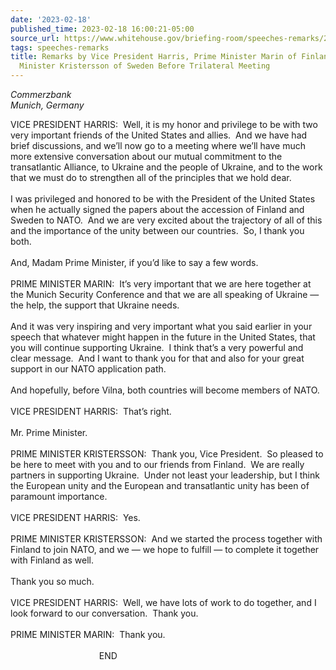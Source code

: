 ```yaml
---
date: '2023-02-18'
published_time: 2023-02-18 16:00:21-05:00
source_url: https://www.whitehouse.gov/briefing-room/speeches-remarks/2023/02/18/remarks-by-vice-president-harris-prime-minister-marin-of-finland-and-prime-minister-kristersson-of-sweden-before-trilateral-meeting/
tags: speeches-remarks
title: Remarks by Vice President Harris, Prime Minister Marin of Finland, and Prime
  Minister Kristersson of Sweden Before Trilateral Meeting
---
```

 
*Commerzbank  
*Munich, Germany**

VICE PRESIDENT HARRIS:  Well, it is my honor and privilege to be with
two very important friends of the United States and allies.  And we have
had brief discussions, and we’ll now go to a meeting where we’ll have
much more extensive conversation about our mutual commitment to the
transatlantic Alliance, to Ukraine and the people of Ukraine, and to the
work that we must do to strengthen all of the principles that we hold
dear.  
   
I was privileged and honored to be with the President of the United
States when he actually signed the papers about the accession of Finland
and Sweden to NATO.  And we are very excited about the trajectory of all
of this and the importance of the unity between our countries.  So, I
thank you both.  
   
And, Madam Prime Minister, if you’d like to say a few words.  
   
PRIME MINISTER MARIN:  It’s very important that we are here together at
the Munich Security Conference and that we are all speaking of Ukraine —
the help, the support that Ukraine needs.  
   
And it was very inspiring and very important what you said earlier in
your speech that whatever might happen in the future in the United
States, that you will continue supporting Ukraine.  I think that’s a
very powerful and clear message.  And I want to thank you for that and
also for your great support in our NATO application path.  
   
And hopefully, before Vilna, both countries will become members of
NATO.   
   
VICE PRESIDENT HARRIS:  That’s right.  
      
Mr. Prime Minister.  
   
PRIME MINISTER KRISTERSSON:  Thank you, Vice President.  So pleased to
be here to meet with you and to our friends from Finland.  We are really
partners in supporting Ukraine.  Under not least your leadership, but I
think the European unity and the European and transatlantic unity has
been of paramount importance.   
   
VICE PRESIDENT HARRIS:  Yes.  
   
PRIME MINISTER KRISTERSSON:  And we started the process together with
Finland to join NATO, and we — we hope to fulfill — to complete it
together with Finland as well.  
   
Thank you so much.  
   
VICE PRESIDENT HARRIS:  Well, we have lots of work to do together, and I
look forward to our conversation.  Thank you.  
   
PRIME MINISTER MARIN:  Thank you.  
   
                                    END  
  

